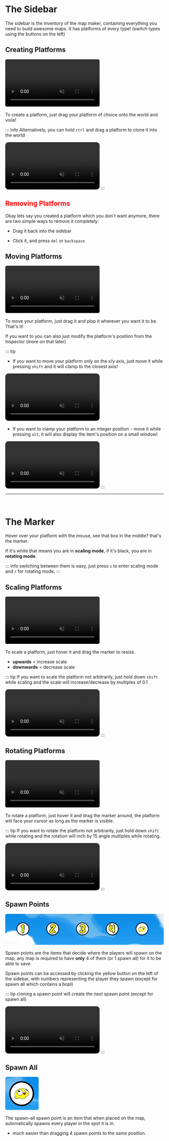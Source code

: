 # The Sidebar

The sidebar is the inventory of the map maker, containing everything you need to build awesome maps.
It has platforms of every type! (switch types using the buttons on the left)

## Creating Platforms

<video autoplay loop muted playsinline style="border-radius: 5px;">
  <source src="./gifs/create.mp4" type="video/mp4">
  Your browser does not support the video tag.
</video>

To create a platform, just drag your platform of choice onto the world and voila!

::: info
Alternatively, you can hold `ctrl` and drag a platform to clone it into the world

<video autoplay loop muted playsinline style="border-radius: 10px;">
  <source src="./gifs/clone.mp4" type="video/mp4">
  Your browser does not support the video tag.
</video>
:::

## <span style="color: red;"> Removing Platforms </span>

Okay lets say you created a platform which you don't want anymore, there are two simple ways to remove it completely:

-   Drag it back into the sidebar

-   Click it, and press `del` or `backspace`

## Moving Platforms

<video autoplay loop muted playsinline style="border-radius: 5px;">
  <source src="./gifs/drag.mp4" type="video/mp4">
  Your browser does not support the video tag.
</video>

To move your platform, just drag it and plop it wherever you want it to be. That's it!

If you want to you can also just modify the platform's position from the Inspector (more on that later)

::: tip

-   If you want to move your platform only on the x/y axis, just move it while pressing `shift` and it will clamp to the closest axis!

<video autoplay loop muted playsinline style="border-radius: 10px;">
  <source src="./gifs/move-shift.mp4" type="video/mp4">
  Your browser does not support the video tag.
</video>

<br>

-   If you want to clamp your platform to an integer position - move it while pressing `alt`, it will also display the item's position on a small window!

<video autoplay loop muted playsinline style="border-radius: 10px;">
  <source src="./gifs/move-alt.mp4" type="video/mp4">
  Your browser does not support the video tag.
</video>
:::

<br>

---

<br>

# The Marker

Hover over your platform with the mouse, see that box in the middle? that's the marker.

If it's white that means you are in **scaling mode**,
if it's black, you are in **rotating mode**.

::: info switching between them is easy, just press `s` to enter scaling mode and `r` for rotating mode.
:::

## Scaling Platforms

<video autoplay loop muted playsinline style="border-radius: 5px;">
  <source src="./gifs/scale.mp4" type="video/mp4">
  Your browser does not support the video tag.
</video>

To scale a platform, just hover it and drag the marker to resize.

-   **upwards** = increase scale
-   **downwards** = decrease scale

::: tip
If you want to scale the platform not arbitrarily, just hold down `shift` while scaling and the scale will increase/decrease by multiples of 0.1

<video autoplay loop muted playsinline style="border-radius: 10px;">
  <source src="./gifs/scale-shift.mp4" type="video/mp4">
  Your browser does not support the video tag.
</video>
:::

## Rotating Platforms

<video autoplay loop muted playsinline style="border-radius: 5px;">
  <source src="./gifs/rotate.mp4" type="video/mp4">
  Your browser does not support the video tag.
</video>

To rotate a platform, just hover it and drag the marker around, the platform will face your cursor as long as the marker is visible.

::: tip
If you want to rotate the platform not arbitrarily, just hold down `shift` while rotating and the rotation will inch by 15 angle multiples while rotating.

<video autoplay loop muted playsinline style="border-radius: 10px;">
  <source src="./gifs/rotate-shift.mp4" type="video/mp4">
  Your browser does not support the video tag.
</video>
:::

<br>

## Spawn Points

<img src="./gifs/spawns.png" alt="spawn points" style="border-radius: 5px;" />

Spawn points are the items that decide where the players will spawn on the map, any map is required to have **only** 4 of them (or 1 spawn all) for it to be able to save.

Spawn points can be accessed by clicking the yellow button on the left of the sidebar, with numbers representing the player they spawn (except for spawn all which contains a bopl)

::: tip
cloning a spawn point will create _the next_ spawn point (except for spawn all)

<video autoplay loop muted playsinline style="border-radius: 10px;">
  <source src="./gifs/clone-spawn.mp4" type="video/mp4">
  Your browser does not support the video tag.
</video>
:::

## Spawn All

<img src="./gifs/spawn-all.png" alt="spawn all" style="border-radius: 5px;" />

The spawn-all spawn point is an item that when placed on the map, automatically spawns every player in the spot it is in.

-   much easier than dragging 4 spawn points to the same position.
